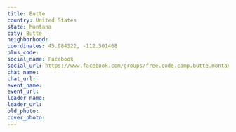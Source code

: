```yaml
---
title: Butte
country: United States
state: Montana
city: Butte
neighborhood: 
coordinates: 45.984322, -112.501468
plus_code:
social_name: Facebook
social_url: https://www.facebook.com/groups/free.code.camp.butte.montana
chat_name:
chat_url:
event_name:
event_url:
leader_name:
leader_url:
old_photo: 
cover_photo:
---
```

